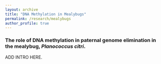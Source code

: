 ```yaml
---
layout: archive
title: "DNA Methylation in Mealybugs"
permalink: /research/mealybugs
author_profile: true
---
```


<h3>The role of DNA methylation in paternal genome elimination in the mealybug, <i>Planococcus citri</i>.</h3>

ADD INTRO HERE.